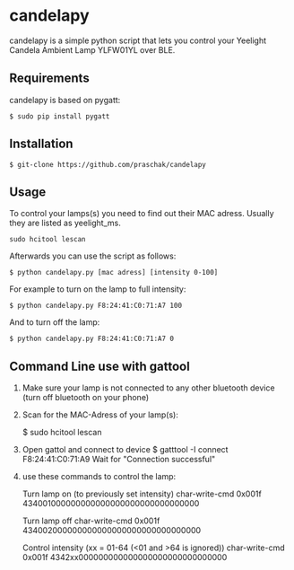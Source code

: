 # candelapy
candelapy is a simple python script that lets you control your Yeelight Candela Ambient Lamp YLFW01YL over BLE.

Requirements
------------

candelapy is based on pygatt:

    $ sudo pip install pygatt
    
Installation
------------

    $ git-clone https://github.com/praschak/candelapy
    
Usage
-----

To control your lamps(s) you need to find out their MAC adress. Usually they are listed as yeelight_ms.

    sudo hcitool lescan

Afterwards you can use the script as follows:

    $ python candelapy.py [mac adress] [intensity 0-100]
    
For example to turn on the lamp to full intensity:

    $ python candelapy.py F8:24:41:C0:71:A7 100
    
And to turn off the lamp:

    $ python candelapy.py F8:24:41:C0:71:A7 0
    
Command Line use with gattool
-----------------------------

1. Make sure your lamp is not connected to any other bluetooth device (turn off bluetooth on your phone)

2. Scan for the MAC-Adress of your lamp(s):

    $ sudo hcitool lescan

3. Open gattol and connect to device 
    $ gatttool -I
    connect F8:24:41:C0:71:A9
    Wait for "Connection successful"

4. use these commands to control the lamp:

    Turn lamp on (to previously set intensity)
    char-write-cmd 0x001f 434001000000000000000000000000000000

    Turn lamp off
    char-write-cmd 0x001f 434002000000000000000000000000000000

    Control intensity (xx = 01-64 (<01 and >64 is ignored))
    char-write-cmd 0x001f 4342xx000000000000000000000000000000
